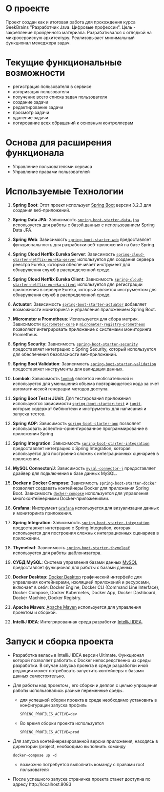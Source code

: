 # О проекте

Проект создан как и итоговая работа для прохождения курса GeekBrains "Разработчик Java. Цифровые профессии". Цель - закрепление пройденного материала. Разрабатывался с оглядкой на микросервисную архитектуру. Реализовывает минимальный функционал менеджера задач.

# Текущие функциональные возможности

  - регистрация пользователя в сервисе
  - авторизация пользователя
  - получение всего списка задач пользователя
  - создание задачи
  - редактирование задачи
  - просмотр задачи
  - удаление задачи
  - логирование всех обращений к основным контроллерам


# Основа для расширения функционала

  - Управление пользователями сервиса
  - Управление правами пользователей


# Используемые Технологии

1. **Spring Boot**: Этот проект использует [Spring Boot](https://spring.io/projects/spring-boot) версии 3.2.3 для создания веб-приложений.

2. **Spring Data JPA**: Зависимость [`spring-boot-starter-data-jpa`](https://mvnrepository.com/artifact/org.springframework.boot/spring-boot-starter-data-jpa) используется для работы с базой данных с использованием Spring Data JPA.

3. **Spring Web**: Зависимость [`spring-boot-starter-web`](https://mvnrepository.com/artifact/org.springframework.boot/spring-boot-starter-web) предоставляет функциональность для разработки веб-приложений на базе Spring.

4. **Spring Cloud Netflix Eureka Server**: Зависимость [`spring-cloud-starter-netflix-eureka-server`](https://mvnrepository.com/artifact/org.springframework.cloud/spring-cloud-starter-netflix-eureka-server) используется для создания сервера реестра Eureka, который обеспечивает инструмент для обнаружения служб в распределенной среде.

5. **Spring Cloud Netflix Eureka Client**: Зависимость [`spring-cloud-starter-netflix-eureka-client`](https://mvnrepository.com/artifact/org.springframework.cloud/spring-cloud-starter-netflix-eureka-client) используется для регистрации приложения в сервере Eureka, который является инструментом для обнаружения служб в распределенной среде.

6. **Actuator**: Зависимость [`spring-boot-starter-actuator`](https://mvnrepository.com/artifact/org.springframework.boot/spring-boot-starter-actuator) добавляет возможности мониторинга и управления приложением Spring Boot.

7. **Micrometer и Prometheus**: Используется для сбора метрик. Зависимости [`micrometer-core`](https://mvnrepository.com/artifact/io.micrometer/micrometer-core) и [`micrometer-registry-prometheus`](https://mvnrepository.com/artifact/io.micrometer/micrometer-registry-prometheus) позволяют интегрировать приложение с системами мониторинга Prometheus.

8. **Spring Security**: Зависимость [`spring-boot-starter-security`](https://mvnrepository.com/artifact/org.springframework.boot/spring-boot-starter-security) предоставляет интеграцию с Spring Security, который используется для обеспечения безопасности веб-приложений.

9. **Spring Boot Validation**: Зависимость [`spring-boot-starter-validation`](https://mvnrepository.com/artifact/org.springframework.boot/spring-boot-starter-validation) предоставляет инструменты для валидации данных.

10. **Lombok**: Зависимость [`lombok`](https://mvnrepository.com/artifact/org.projectlombok/lombok) является необязательной и используется для уменьшения объема повторяющегося кода за счет автоматической генерации методов доступа.

11. **Spring Boot Test и JUnit**: Для тестирования приложения используются зависимости [`spring-boot-starter-test`](https://mvnrepository.com/artifact/org.springframework.boot/spring-boot-starter-test) и [`junit`](https://mvnrepository.com/artifact/junit/junit), которые содержат библиотеки и инструменты для написания и запуска тестов.

12. **Spring AOP**: Зависимость [`spring-boot-starter-aop`](https://mvnrepository.com/artifact/org.springframework.boot/spring-boot-starter-aop) позволяет использовать аспектно-ориентированное программирование в приложении Spring.

13. **Spring Integration**: Зависимость [`spring-boot-starter-integration`](https://mvnrepository.com/artifact/org.springframework.boot/spring-boot-starter-integration) предоставляет интеграцию с Spring Integration, которая используется для построения сложных интеграционных сценариев в приложении.

14. **MySQL Connector/J**: Зависимость [`mysql-connector-j`](https://mvnrepository.com/artifact/mysql/mysql-connector-java) предоставляет драйвер для подключения к базе данных MySQL.

15. **Docker и Docker Compose**: Зависимость [`spring-boot-starter-docker`](https://mvnrepository.com/artifact/org.springframework.boot/spring-boot-starter-docker) позволяет создавать контейнеры Docker для приложения Spring Boot. Зависимость [`docker-compose`](https://mvnrepository.com/artifact/com.github.spotify/docker-maven-plugin) используется для управления многоконтейнерными Docker-приложениями.

16. **Grafana**: Инструмент [`Grafana`](https://grafana.com/) используется для визуализации данных и мониторинга приложения.

17. **Spring Integration**: Зависимость [`spring-boot-starter-integration`](https://mvnrepository.com/artifact/org.springframework.boot/spring-boot-starter-integration) предоставляет интеграцию с Spring Integration, которая используется для построения сложных интеграционных сценариев в приложении.

18. **Thymeleaf**: Зависимость [`spring-boot-starter-thymeleaf`](https://mvnrepository.com/artifact/org.springframework.boot/spring-boot-starter-thymeleaf) используется для работы шаблонизатора.

19. **СУБД MySQL**: Система управления базами данных [MySQL](https://www.mysql.com) предоставляет функционал для работы с базами данных.

20. **Docker Desktop**: [Docker Desktop](https://www.docker.com/products/docker-desktop/) графический интерфейс для управления контейнерами, изоляцией приложений и ресурсами, включает в себя: Docker Engine, Docker CLI (Command Line Interface), Docker Compose, Docker Kubernetes, Docker App, Docker Dashboard, Docker Machine, Docker Registry.

21. **Apache Maven**: [Apache Maven](https://maven.apache.org/) используется для управления проектом и сборкой.

22. **IntelliJ IDEA**: Интегрированная среда разработки [IntelliJ IDEA](https://www.jetbrains.com/ru-ru/idea/).

# Запуск и сборка проекта

* Разработка велась в IntelliJ IDEA версии Ultimate. Функционал которой позволяет работать с Docker непосредственно из среды разработки. В случае запуска проекта в среде разработки иной редакции может потребовать запустить контейнеры с базами данных самостоятельно.

* Для работы над проектом , его сборки и деплоя с целью упрощения работы использовались разные переменные среды.
    * для успешной сборки проекта в среде необходимо установить в конфигурации запуска профиль

          SPRING_PROFILES_ACTIVE=dev

    * Во время сборки проекта используется

          SPRING_PROFILES_ACTIVE=prod

* Для запуска контейнерезированной версии приложения, находясь в директории /project, необходимо выполнить команду

      docker-compose up -d

    * возможно потребуется выполнить команду с правами root пользователя

* После успешного запуска страничка проекта станет доступна по адресу http://localhost:8083

